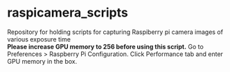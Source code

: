 # raspicamera_scripts
Repository for holding scripts for capturing Raspiberry pi camera images of various exposure time<br>
**Please increase GPU memory to 256 before using this script.** Go to Preferences > Raspberry Pi Configuration. Click Performance tab and enter GPU memory in the box.
